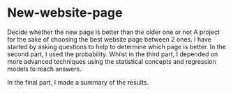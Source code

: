 # New-website-page
Decide whether the new page is better than the older one or not
A project for the sake of choosing the best website page between 2 ones.
I have started by asking questions to help to determine which page is better.
In the second part, I used the probability.
Whilst in the third part, I depended on more advanced techniques using the statistical concepts and regression models to reach answers.

In the final part, I made a summary of the results. 

